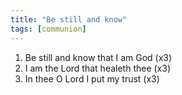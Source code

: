 ```yaml
---
title: "Be still and know"
tags: [communion]
---
```


1. Be still and know that I am God (x3)
1. I am the Lord that healeth thee (x3)
1. In thee O Lord I put my trust (x3)
